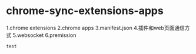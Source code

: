# chrome-sync-extensions-apps
1.chrome extensions
2.chrome apps
3.manifest.json
4.插件和web页面通信方式
5.websocket
6.premission

```
test
```
